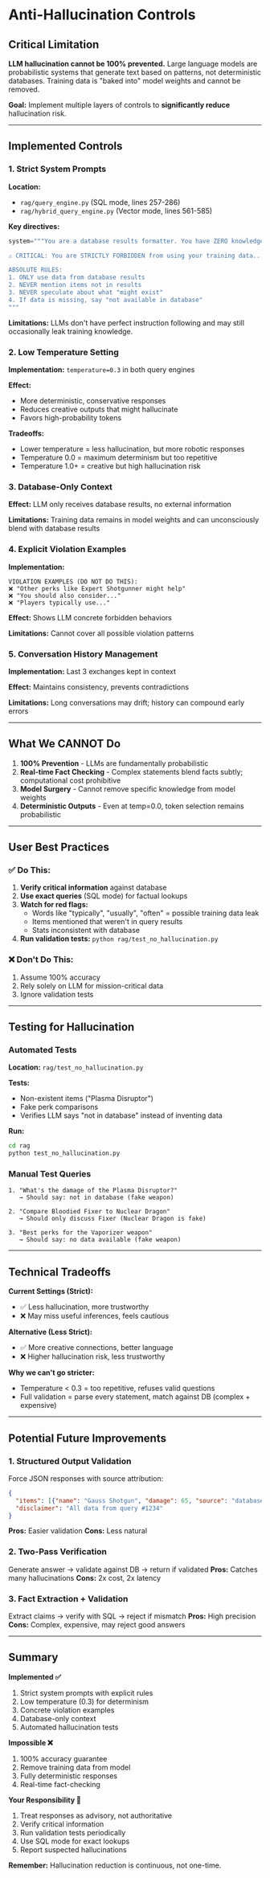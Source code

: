 # Anti-Hallucination Controls

## Critical Limitation

**LLM hallucination cannot be 100% prevented.** Large language models are probabilistic systems that generate text based on patterns, not deterministic databases. Training data is "baked into" model weights and cannot be removed.

**Goal:** Implement multiple layers of controls to **significantly reduce** hallucination risk.

---

## Implemented Controls

### 1. Strict System Prompts

**Location:**
- `rag/query_engine.py` (SQL mode, lines 257-286)
- `rag/hybrid_query_engine.py` (Vector mode, lines 561-585)

**Key directives:**
```python
system="""You are a database results formatter. You have ZERO knowledge...

⚠️ CRITICAL: You are STRICTLY FORBIDDEN from using your training data...

ABSOLUTE RULES:
1. ONLY use data from database results
2. NEVER mention items not in results
3. NEVER speculate about what "might exist"
4. If data is missing, say "not available in database"
"""
```

**Limitations:** LLMs don't have perfect instruction following and may still occasionally leak training knowledge.

### 2. Low Temperature Setting

**Implementation:** `temperature=0.3` in both query engines

**Effect:**
- More deterministic, conservative responses
- Reduces creative outputs that might hallucinate
- Favors high-probability tokens

**Tradeoffs:**
- Lower temperature = less hallucination, but more robotic responses
- Temperature 0.0 = maximum determinism but too repetitive
- Temperature 1.0+ = creative but high hallucination risk

### 3. Database-Only Context

**Effect:** LLM only receives database results, no external information

**Limitations:** Training data remains in model weights and can unconsciously blend with database results

### 4. Explicit Violation Examples

**Implementation:**
```
VIOLATION EXAMPLES (DO NOT DO THIS):
❌ "Other perks like Expert Shotgunner might help"
❌ "You should also consider..."
❌ "Players typically use..."
```

**Effect:** Shows LLM concrete forbidden behaviors

**Limitations:** Cannot cover all possible violation patterns

### 5. Conversation History Management

**Implementation:** Last 3 exchanges kept in context

**Effect:** Maintains consistency, prevents contradictions

**Limitations:** Long conversations may drift; history can compound early errors

---

## What We CANNOT Do

1. **100% Prevention** - LLMs are fundamentally probabilistic
2. **Real-time Fact Checking** - Complex statements blend facts subtly; computational cost prohibitive
3. **Model Surgery** - Cannot remove specific knowledge from model weights
4. **Deterministic Outputs** - Even at temp=0.0, token selection remains probabilistic

---

## User Best Practices

### ✅ Do This:

1. **Verify critical information** against database
2. **Use exact queries** (SQL mode) for factual lookups
3. **Watch for red flags:**
   - Words like "typically", "usually", "often" = possible training data leak
   - Items mentioned that weren't in query results
   - Stats inconsistent with database
4. **Run validation tests:** `python rag/test_no_hallucination.py`

### ❌ Don't Do This:

1. Assume 100% accuracy
2. Rely solely on LLM for mission-critical data
3. Ignore validation tests

---

## Testing for Hallucination

### Automated Tests

**Location:** `rag/test_no_hallucination.py`

**Tests:**
- Non-existent items ("Plasma Disruptor")
- Fake perk comparisons
- Verifies LLM says "not in database" instead of inventing data

**Run:**
```bash
cd rag
python test_no_hallucination.py
```

### Manual Test Queries

```
1. "What's the damage of the Plasma Disruptor?"
   → Should say: not in database (fake weapon)

2. "Compare Bloodied Fixer to Nuclear Dragon"
   → Should only discuss Fixer (Nuclear Dragon is fake)

3. "Best perks for the Vaporizer weapon"
   → Should say: no data available (fake weapon)
```

---

## Technical Tradeoffs

**Current Settings (Strict):**
- ✅ Less hallucination, more trustworthy
- ❌ May miss useful inferences, feels cautious

**Alternative (Less Strict):**
- ✅ More creative connections, better language
- ❌ Higher hallucination risk, less trustworthy

**Why we can't go stricter:**
- Temperature < 0.3 = too repetitive, refuses valid questions
- Full validation = parse every statement, match against DB (complex + expensive)

---

## Potential Future Improvements

### 1. Structured Output Validation
Force JSON responses with source attribution:
```json
{
  "items": [{"name": "Gauss Shotgun", "damage": 65, "source": "database"}],
  "disclaimer": "All data from query #1234"
}
```
**Pros:** Easier validation
**Cons:** Less natural

### 2. Two-Pass Verification
Generate answer → validate against DB → return if validated
**Pros:** Catches many hallucinations
**Cons:** 2x cost, 2x latency

### 3. Fact Extraction + Validation
Extract claims → verify with SQL → reject if mismatch
**Pros:** High precision
**Cons:** Complex, expensive, may reject good answers

---

## Summary

**Implemented ✅**
1. Strict system prompts with explicit rules
2. Low temperature (0.3) for determinism
3. Concrete violation examples
4. Database-only context
5. Automated hallucination tests

**Impossible ❌**
1. 100% accuracy guarantee
2. Remove training data from model
3. Fully deterministic responses
4. Real-time fact-checking

**Your Responsibility 🎯**
1. Treat responses as advisory, not authoritative
2. Verify critical information
3. Run validation tests periodically
4. Use SQL mode for exact lookups
5. Report suspected hallucinations

**Remember:** Hallucination reduction is continuous, not one-time.

